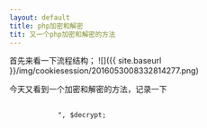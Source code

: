 ```yaml
---
layout: default
title: php加密和解密
tit: 又一个php加密和解密的方法
---
```

首先来看一下流程结构；
![]({{ site.baseurl }}/img/cookiesession/2016053008332814277.png)

今天又看到一个加密和解密的方法，记录一下

<pre>
	<code>
		    <?php
    function encrypt($data, $key)
    {
     $key = md5($key);
        $x  = 0;
        $len = strlen($data);
        $l  = strlen($key);
        for ($i = 0; $i < $len; $i++)
        {
            if ($x == $l) 
            {
             $x = 0;
            }
            $char .= $key{$x};
            $x++;
        }
        for ($i = 0; $i < $len; $i++)
        {
            $str .= chr(ord($data{$i}) + (ord($char{$i})) % 256);
        }
        return base64_encode($str);
    }
    function decrypt($data, $key)
    {
     $key = md5($key);
        $x = 0;
        $data = base64_decode($data);
        $len = strlen($data);
        $l = strlen($key);
        for ($i = 0; $i < $len; $i++)
        {
            if ($x == $l) 
            {
             $x = 0;
            }
            $char .= substr($key, $x, 1);
            $x++;
        }
        for ($i = 0; $i < $len; $i++)
        {
            if (ord(substr($data, $i, 1)) < ord(substr($char, $i, 1)))
            {
                $str .= chr((ord(substr($data, $i, 1)) + 256) - ord(substr($char, $i, 1)));
            }
            else
            {
                $str .= chr(ord(substr($data, $i, 1)) - ord(substr($char, $i, 1)));
            }
        }
        return $str;
    }
    $data = 'qiandublog';  // 被加密信息
    $data=iconv("gbk","utf-8",$data);
    $key = 'qianud.github.io';     // 密钥
    $encrypt = encrypt($data, $key);
    $decrypt = decrypt($encrypt, $key);
    echo $encrypt, "<br/>", $decrypt;
	</code>
</pre>

